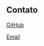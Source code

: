 ## Contato

<a href="https://github.com/rootcherry" rel="noopener noreferrer" target="_blank">GitHub</a>

<a href="mailto:hi.chrisn@gmail.com">Email</a>

